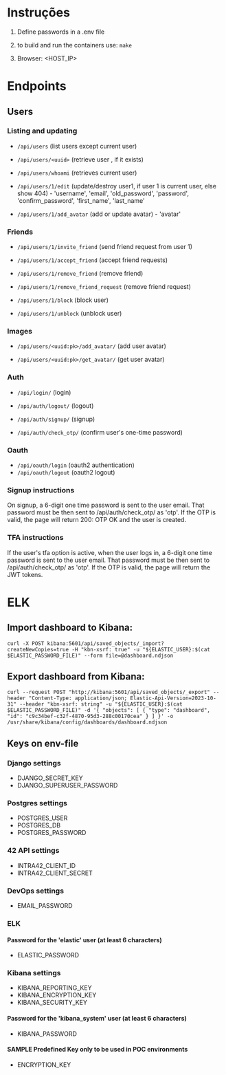 # Instruções

1.  Define passwords in a .env file

2.  to build and run the containers use: `make`

3.  Browser: <HOST_IP>

# Endpoints

## Users

### Listing and updating
- `/api/users` (list users except current user)

- `/api/users/<uuid>` (retrieve user <uuid>, if it exists)

- `/api/users/whoami` (retrieves current user)

- `/api/users/1/edit` (update/destroy user1, if user 1 is current user, else show 404) - 'username', 'email', 'old_password', 'password', 'confirm_password', 'first_name', 'last_name'

- `/api/users/1/add_avatar` (add or update avatar) - 'avatar'

### Friends
- `/api/users/1/invite_friend` (send friend request from user 1)

- `/api/users/1/accept_friend` (accept friend requests)

- `/api/users/1/remove_friend` (remove friend)

- `/api/users/1/remove_friend_request` (remove friend request)

- `/api/users/1/block` (block user)

- `/api/users/1/unblock` (unblock user)

### Images
- `/api/users/<uuid:pk>/add_avatar/` (add user avatar)

- `/api/users/<uuid:pk>/get_avatar/` (get user avatar)

### Auth
- `/api/login/` (login)

- `/api/auth/logout/` (logout)

- `/api/auth/signup/` (signup)

- `/api/auth/check_otp/` (confirm user's one-time password)

### Oauth
- `/api/oauth/login` (oauth2 authentication)
- `/api/oauth/logout` (oauth2 logout)

### Signup instructions

On signup, a 6-digit one time password is sent to the user email. That password must be then sent to /api/auth/check_otp/ as 'otp'. If the OTP is valid, the page will return 200: OTP OK and the user is created.

### TFA instructions

If the user's tfa option is active, when the user logs in, a 6-digit one time password is sent to the user email. That password must be then sent to /api/auth/check_otp/ as 'otp'. If the OTP is valid, the page will return the JWT tokens.

# ELK

## Import dashboard to Kibana:

`curl -X POST kibana:5601/api/saved_objects/_import?createNewCopies=true -H "kbn-xsrf: true" -u "${ELASTIC_USER}:$(cat $ELASTIC_PASSWORD_FILE)" --form file=@dashboard.ndjson`

## Export dashboard from Kibana:

`curl --request POST "http://kibana:5601/api/saved_objects/_export" --header "Content-Type: application/json; Elastic-Api-Version=2023-10-31" --header "kbn-xsrf: string" -u "${ELASTIC_USER}:$(cat $ELASTIC_PASSWORD_FILE)" -d '{ "objects": [ { "type": "dashboard", "id": "c9c34bef-c32f-4870-95d3-288c00170cea" } ] }' -o /usr/share/kibana/config/dashboards/dashboard.ndjson`

## Keys on env-file

### Django settings
- DJANGO_SECRET_KEY
- DJANGO_SUPERUSER_PASSWORD

### Postgres settings
- POSTGRES_USER
- POSTGRES_DB
- POSTGRES_PASSWORD

### 42 API settings
- INTRA42_CLIENT_ID
- INTRA42_CLIENT_SECRET

### DevOps settings
- EMAIL_PASSWORD

### ELK

#### Password for the 'elastic' user (at least 6 characters)
- ELASTIC_PASSWORD

### Kibana settings
- KIBANA_REPORTING_KEY
- KIBANA_ENCRYPTION_KEY
- KIBANA_SECURITY_KEY

#### Password for the 'kibana_system' user (at least 6 characters)
- KIBANA_PASSWORD

#### SAMPLE Predefined Key only to be used in POC environments
- ENCRYPTION_KEY